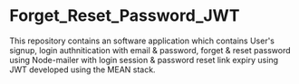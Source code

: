 # Forget_Reset_Password_JWT

This repository contains an software application which contains User's signup, login authnitication with email &amp; password, forget &amp; reset password using Node-mailer with login session &amp; password reset link expiry using JWT developed using the MEAN stack.
